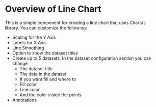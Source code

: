 # Overview of Line Chart

This is a simple component for creating a line chart that uses ChartJs library.
You can customize the following:
- Scaling for the Y Axis 
- Labels for X Axis 
- Line Smoothing
- Option to show the dataset titles 
- Create up to 5 datasets. In the dataset configuration section you can change:
  - The dataset title
  - The data in the dataset
  - If you want fill and where to
  - Fill color
  - Line color
  - And the color inside the points
- Annotations